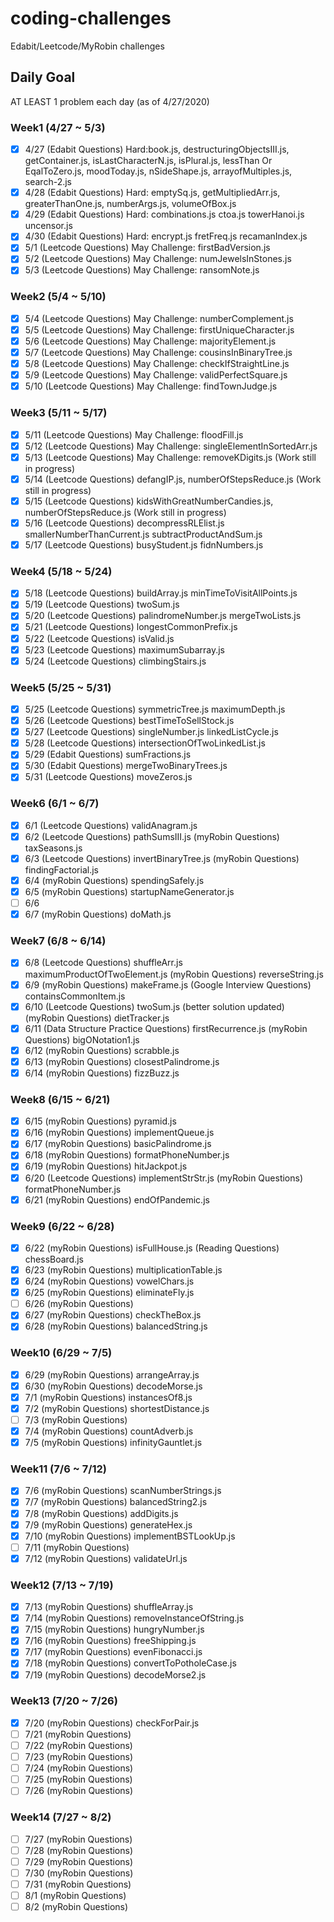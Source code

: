 # coding-challenges
Edabit/Leetcode/MyRobin challenges

## Daily Goal
AT LEAST 1 problem each day (as of 4/27/2020)

### Week1 (4/27 ~ 5/3)
- [x] 4/27 (Edabit Questions) Hard:book.js, destructuringObjectsIII.js, getContainer.js, isLastCharacterN.js, isPlural.js, lessThan Or EqalToZero.js, moodToday.js, nSideShape.js, arrayofMultiples.js, search-2.js
- [x] 4/28 (Edabit Questions) Hard: emptySq.js, getMultipliedArr.js, greaterThanOne.js, numberArgs.js, volumeOfBox.js
- [x] 4/29 (Edabit Questions) Hard: combinations.js ctoa.js towerHanoi.js uncensor.js
- [x] 4/30 (Edabit Questions) Hard: encrypt.js fretFreq.js recamanIndex.js
- [x] 5/1 (Leetcode Questions) May Challenge: firstBadVersion.js
- [x] 5/2 (Leetcode Questions) May Challenge: numJewelsInStones.js
- [x] 5/3 (Leetcode Questions) May Challenge: ransomNote.js

### Week2 (5/4 ~ 5/10)
- [x] 5/4 (Leetcode Questions) May Challenge: numberComplement.js
- [x] 5/5 (Leetcode Questions) May Challenge: firstUniqueCharacter.js
- [x] 5/6 (Leetcode Questions) May Challenge: majorityElement.js
- [x] 5/7 (Leetcode Questions) May Challenge: cousinsInBinaryTree.js
- [x] 5/8 (Leetcode Questions) May Challenge: checkIfStraightLine.js
- [x] 5/9 (Leetcode Questions) May Challenge: validPerfectSquare.js
- [x] 5/10 (Leetcode Questions) May Challenge: findTownJudge.js

### Week3 (5/11 ~ 5/17)
- [x] 5/11 (Leetcode Questions) May Challenge: floodFill.js
- [x] 5/12 (Leetcode Questions) May Challenge: singleElementInSortedArr.js
- [x] 5/13 (Leetcode Questions) May Challenge: removeKDigits.js (Work still in progress)
- [x] 5/14 (Leetcode Questions) defangIP.js, numberOfStepsReduce.js (Work still in progress)
- [x] 5/15 (Leetcode Questions) kidsWithGreatNumberCandies.js, numberOfStepsReduce.js (Work still in progress)
- [x] 5/16 (Leetcode Questions) decompressRLElist.js smallerNumberThanCurrent.js subtractProductAndSum.js
- [x] 5/17 (Leetcode Questions) busyStudent.js fidnNumbers.js

### Week4 (5/18 ~ 5/24)
- [x] 5/18 (Leetcode Questions) buildArray.js minTimeToVisitAllPoints.js
- [x] 5/19 (Leetcode Questions) twoSum.js
- [x] 5/20 (Leetcode Questions) palindromeNumber.js mergeTwoLists.js
- [x] 5/21 (Leetcode Questions) longestCommonPrefix.js 
- [x] 5/22 (Leetcode Questions) isValid.js
- [x] 5/23 (Leetcode Questions) maximumSubarray.js
- [x] 5/24 (Leetcode Questions) climbingStairs.js

### Week5 (5/25 ~ 5/31)
- [x] 5/25 (Leetcode Questions) symmetricTree.js maximumDepth.js
- [x] 5/26 (Leetcode Questions) bestTimeToSellStock.js
- [x] 5/27 (Leetcode Questions) singleNumber.js linkedListCycle.js
- [x] 5/28 (Leetcode Questions) intersectionOfTwoLinkedList.js
- [x] 5/29 (Edabit Questions) sumFractions.js
- [x] 5/30 (Edabit Questions) mergeTwoBinaryTrees.js
- [x] 5/31 (Leetcode Questions) moveZeros.js

### Week6 (6/1 ~ 6/7)
- [x] 6/1 (Leetcode Questions) validAnagram.js
- [x] 6/2 (Leetcode Questions) pathSumsIII.js
          (myRobin Questions) taxSeasons.js
- [x] 6/3 (Leetcode Questions) invertBinaryTree.js
          (myRobin Questions) findingFactorial.js
- [x] 6/4 (myRobin Questions) spendingSafely.js
- [x] 6/5 (myRobin Questions) startupNameGenerator.js 
- [ ] 6/6 
- [x] 6/7 (myRobin Questions) doMath.js

### Week7 (6/8 ~ 6/14)
- [x] 6/8 (Leetcode Questions) shuffleArr.js maximumProductOfTwoElement.js
          (myRobin Questions) reverseString.js
- [x] 6/9 (myRobin Questions) makeFrame.js
          (Google Interview Questions) containsCommonItem.js
- [x] 6/10 (Leetcode Questions) twoSum.js (better solution updated)
           (myRobin Questions) dietTracker.js
- [x] 6/11 (Data Structure Practice Questions) firstRecurrence.js
           (myRobin Questions) bigONotation1.js
- [x] 6/12 (myRobin Questions) scrabble.js
- [x] 6/13 (myRobin Questions) closestPalindrome.js
- [x] 6/14 (myRobin Questions) fizzBuzz.js

### Week8 (6/15 ~ 6/21)
- [x] 6/15 (myRobin Questions) pyramid.js
- [x] 6/16 (myRobin Questions) implementQueue.js
- [x] 6/17 (myRobin Questions) basicPalindrome.js
- [x] 6/18 (myRobin Questions) formatPhoneNumber.js
- [x] 6/19 (myRobin Questions) hitJackpot.js
- [x] 6/20 (Leetcode Questions) implementStrStr.js
           (myRobin Questions) formatPhoneNumber.js
- [x] 6/21 (myRobin Questions) endOfPandemic.js

### Week9 (6/22 ~ 6/28)
- [x] 6/22 (myRobin Questions) isFullHouse.js
           (Reading Questions) chessBoard.js
- [x] 6/23 (myRobin Questions) multiplicationTable.js
- [x] 6/24 (myRobin Questions) vowelChars.js
- [x] 6/25 (myRobin Questions) eliminateFly.js
- [ ] 6/26 (myRobin Questions) 
- [x] 6/27 (myRobin Questions) checkTheBox.js
- [x] 6/28 (myRobin Questions) balancedString.js

### Week10 (6/29 ~ 7/5)
- [x] 6/29 (myRobin Questions) arrangeArray.js
- [x] 6/30 (myRobin Questions) decodeMorse.js
- [x] 7/1 (myRobin Questions) instancesOf8.js
- [x] 7/2 (myRobin Questions) shortestDistance.js
- [ ] 7/3 (myRobin Questions) 
- [x] 7/4 (myRobin Questions) countAdverb.js
- [x] 7/5 (myRobin Questions) infinityGauntlet.js

### Week11 (7/6 ~ 7/12)
- [x] 7/6 (myRobin Questions) scanNumberStrings.js
- [x] 7/7 (myRobin Questions) balancedString2.js
- [x] 7/8 (myRobin Questions) addDigits.js
- [x] 7/9 (myRobin Questions) generateHex.js
- [x] 7/10 (myRobin Questions) implementBSTLookUp.js
- [ ] 7/11 (myRobin Questions) 
- [x] 7/12 (myRobin Questions) validateUrl.js

### Week12 (7/13 ~ 7/19)
- [x] 7/13 (myRobin Questions) shuffleArray.js
- [x] 7/14 (myRobin Questions) removeInstanceOfString.js
- [x] 7/15 (myRobin Questions) hungryNumber.js
- [x] 7/16 (myRobin Questions) freeShipping.js
- [x] 7/17 (myRobin Questions) evenFibonacci.js
- [x] 7/18 (myRobin Questions) convertToPotholeCase.js
- [x] 7/19 (myRobin Questions) decodeMorse2.js

### Week13 (7/20 ~ 7/26)
- [x] 7/20 (myRobin Questions) checkForPair.js
- [ ] 7/21 (myRobin Questions)
- [ ] 7/22 (myRobin Questions) 
- [ ] 7/23 (myRobin Questions) 
- [ ] 7/24 (myRobin Questions) 
- [ ] 7/25 (myRobin Questions) 
- [ ] 7/26 (myRobin Questions) 

### Week14 (7/27 ~ 8/2)
- [ ] 7/27 (myRobin Questions) 
- [ ] 7/28 (myRobin Questions)
- [ ] 7/29 (myRobin Questions) 
- [ ] 7/30 (myRobin Questions) 
- [ ] 7/31 (myRobin Questions) 
- [ ] 8/1 (myRobin Questions) 
- [ ] 8/2 (myRobin Questions) 
